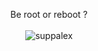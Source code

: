 <p align="center">
  Be root or reboot ? 
  <br><br>
  <img src="supaplex.gif" alt="suppalex">
</p>
